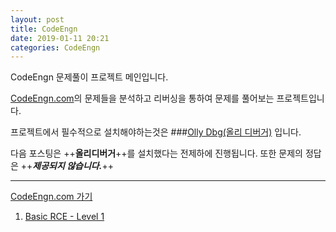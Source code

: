 ```yaml
---
layout: post
title: CodeEngn
date: 2019-01-11 20:21
categories: CodeEngn
---
```


CodeEngn 문제풀이 프로젝트 메인입니다.

[CodeEngn.com](http://codeengn.com/challenges)의 문제들을 분석하고 
리버싱을 통하여 문제를 풀어보는 프로젝트입니다.

프로젝트에서 필수적으로 설치해야하는것은
###[Olly Dbg(올리 디버거)](http://http://www.ollydbg.de/)
입니다. 

다음 포스팅은 ++**올리디버거**++를 설치했다는 전제하에 진행됩니다.
또한 문제의 정답은 ++***제공되지 않습니다.***++

* * *

[CodeEngn.com 가기](http://codeengn.com/challenges)

1. [Basic RCE - Level 1]()
